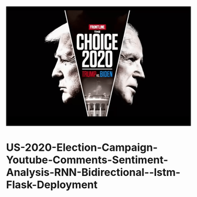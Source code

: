![Alt Text](https://github.com/DheerajKumar97/US-2020-Election-Campaign-Youtube-Comments-Sentiment-Analysis-RNN-Bidirect--lstm-Flask-Deployment/blob/master/Dataset/Trump%20vs%20Biden.png)
<br>

# US-2020-Election-Campaign-Youtube-Comments-Sentiment-Analysis-RNN-Bidirectional--lstm-Flask-Deployment

